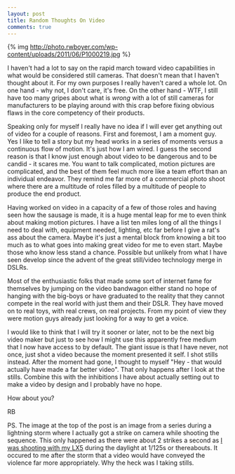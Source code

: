 ```yaml
---
layout: post
title: Random Thoughts On Video
comments: true
---
```

{% img http://photo.rwboyer.com/wp-content/uploads/2011/06/P1000219.jpg %}

I haven't had a lot to say on the rapid march toward video capabilities in what would be considered still cameras. That doesn't mean that I haven't thought about it. For my own purposes I really haven't cared a whole lot. On one hand - why not, I don't care, it's free. On the other hand - WTF, I still have too many gripes about what is <em>wrong</em> with a lot of still cameras for manufacturers to be playing around with this crap before fixing obvious flaws in the core competency of their products.

Speaking only for myself I really have no idea if I will ever get anything out of video for a couple of reasons. First and foremost, I am a moment guy. Yes I like to tell a story but my head works in a series of moments versus a continuous flow of motion. It's just how I am wired. I guess the second reason is that I know just enough about video to be dangerous and to be candid - it scares me. You want to talk complicated, motion pictures are complicated, and the best of them feel much more like a team effort than an individual endeavor. They remind me far more of a commercial photo shoot where there are a multitude of roles filled by a multitude of people to produce the end product.

Having worked on video in a capacity of a few of those roles and having seen how the sausage is made, it is a huge mental leap for me to even think about making motion pictures. I have a list ten miles long of all the things I need to deal with, equipment needed, lighting, etc far before I give a rat's ass about the camera. Maybe it's just a mental block from knowing a bit too much as to what goes into making great video for me to even start. Maybe those who know less stand a chance. Possible but unlikely from what I have seen develop since the advent of the great still/video technology merge in DSLRs.

Most of the enthusiastic folks that made some sort of internet fame for themselves by jumping on the video bandwagon either stand no hope of hanging with the big-boys or have graduated to the reality that they cannot compete in the real world with just them and their DSLR. They have moved on to real toys, with real crews, on real projects. From my point of view they were motion guys already just looking for a way to get a voice.

I would like to think that I will try it sooner or later, not to be the next big video maker but just to see how I might use this apparently free medium that I now have access to by default. The giant issue is that I have never, not once, just shot a video because the moment presented it self. I shot stills instead. After the moment had gone, I thought to myself "Hey - that would actually have made a far better video". That only happens after I look at the stills. Combine this with the inhibitions I have about actually setting out to make a video by design and I probably have no hope.

How about you?

RB

PS. The image at the top of the post is an image from a series during a lightning storm where I actually got a strike on camera while shooting the sequence. This only happened as there were about 2 strikes a second as <a href="http://www.amazon.com/gp/product/B003WJR69E/ref=as_li_ss_tl?ie=UTF8&amp;tag=rbde-20&amp;linkCode=as2&amp;camp=217145&amp;creative=399369&amp;creativeASIN=B003WJR69E">I was shooting with my LX5</a> during the daylight at 1/125s or thereabouts. It occured to me after the storm that a video would have conveyed the violence far more appropriately. Why the heck was I taking stills.